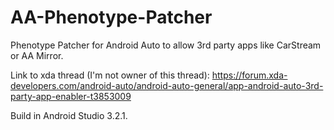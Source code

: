 # AA-Phenotype-Patcher
Phenotype Patcher for Android Auto to allow 3rd party apps like CarStream or AA Mirror.

Link to xda thread (I'm not owner of this thread):
https://forum.xda-developers.com/android-auto/android-auto-general/app-android-auto-3rd-party-app-enabler-t3853009

Build in Android Studio 3.2.1.
